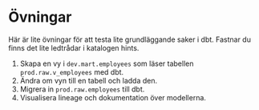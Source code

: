 # Övningar 
Här är lite övningar för att testa lite grundläggande saker i dbt. Fastnar du finns det lite ledtrådar i katalogen hints.
1. Skapa en vy i `dev.mart.employees` som läser tabellen `prod.raw.v_employees` med dbt.
2. Ändra om vyn till en tabell och ladda den.
3. Migrera in `prod.raw.employees` till dbt.
4. Visualisera lineage och dokumentation över modellerna.